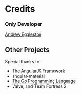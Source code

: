 # Credits

### Only Developer

[Andrew Eggleston](http://github.com/drewwww)

## Other Projects

Special thanks to:

* [The AngularJS Framework](https://angularjs.org/)
* [angular-material](https://material.angularjs.org/latest/)
* [The Go Programming Language](https://golang.org)
* Valve, and Team Fortress 2
